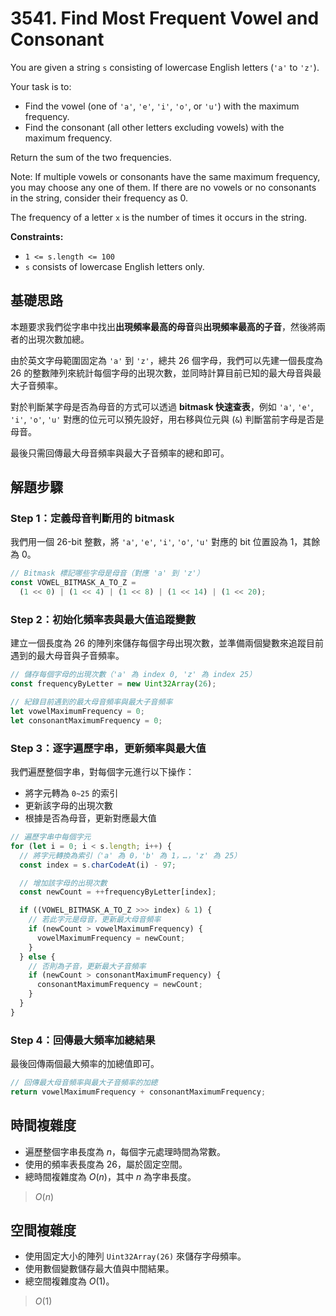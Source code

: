 # 3541. Find Most Frequent Vowel and Consonant

You are given a string `s` consisting of lowercase English letters (`'a'` to `'z'`).

Your task is to:

- Find the vowel (one of `'a'`, `'e'`, `'i'`, `'o'`, or `'u'`) with the maximum frequency.
- Find the consonant (all other letters excluding vowels) with the maximum frequency.

Return the sum of the two frequencies.

Note: If multiple vowels or consonants have the same maximum frequency, you may choose any one of them. 
If there are no vowels or no consonants in the string, consider their frequency as 0.

The frequency of a letter `x` is the number of times it occurs in the string.

**Constraints:**

- `1 <= s.length <= 100`
- `s` consists of lowercase English letters only.

## 基礎思路

本題要求我們從字串中找出**出現頻率最高的母音**與**出現頻率最高的子音**，然後將兩者的出現次數加總。

由於英文字母範圍固定為 `'a'` 到 `'z'`，總共 26 個字母，我們可以先建一個長度為 26 的整數陣列來統計每個字母的出現次數，並同時計算目前已知的最大母音與最大子音頻率。

對於判斷某字母是否為母音的方式可以透過 **bitmask 快速查表**，例如 `'a'`, `'e'`, `'i'`, `'o'`, `'u'` 對應的位元可以預先設好，用右移與位元與 (`&`) 判斷當前字母是否是母音。

最後只需回傳最大母音頻率與最大子音頻率的總和即可。

## 解題步驟

### Step 1：定義母音判斷用的 bitmask

我們用一個 26-bit 整數，將 `'a'`, `'e'`, `'i'`, `'o'`, `'u'` 對應的 bit 位置設為 1，其餘為 0。

```typescript
// Bitmask 標記哪些字母是母音（對應 'a' 到 'z'）
const VOWEL_BITMASK_A_TO_Z =
  (1 << 0) | (1 << 4) | (1 << 8) | (1 << 14) | (1 << 20);
```

### Step 2：初始化頻率表與最大值追蹤變數

建立一個長度為 26 的陣列來儲存每個字母出現次數，並準備兩個變數來追蹤目前遇到的最大母音與子音頻率。

```typescript
// 儲存每個字母的出現次數（'a' 為 index 0, 'z' 為 index 25）
const frequencyByLetter = new Uint32Array(26);

// 紀錄目前遇到的最大母音頻率與最大子音頻率
let vowelMaximumFrequency = 0;
let consonantMaximumFrequency = 0;
```

### Step 3：逐字遍歷字串，更新頻率與最大值

我們遍歷整個字串，對每個字元進行以下操作：

- 將字元轉為 `0~25` 的索引
- 更新該字母的出現次數
- 根據是否為母音，更新對應最大值

```typescript
// 遍歷字串中每個字元
for (let i = 0; i < s.length; i++) {
  // 將字元轉換為索引（'a' 為 0，'b' 為 1，…，'z' 為 25）
  const index = s.charCodeAt(i) - 97;

  // 增加該字母的出現次數
  const newCount = ++frequencyByLetter[index];

  if ((VOWEL_BITMASK_A_TO_Z >>> index) & 1) {
    // 若此字元是母音，更新最大母音頻率
    if (newCount > vowelMaximumFrequency) {
      vowelMaximumFrequency = newCount;
    }
  } else {
    // 否則為子音，更新最大子音頻率
    if (newCount > consonantMaximumFrequency) {
      consonantMaximumFrequency = newCount;
    }
  }
}
```

### Step 4：回傳最大頻率加總結果

最後回傳兩個最大頻率的加總值即可。

```typescript
// 回傳最大母音頻率與最大子音頻率的加總
return vowelMaximumFrequency + consonantMaximumFrequency;
```

## 時間複雜度

- 遍歷整個字串長度為 $n$，每個字元處理時間為常數。
- 使用的頻率表長度為 26，屬於固定空間。
- 總時間複雜度為 $O(n)$，其中 $n$ 為字串長度。

> $O(n)$

## 空間複雜度

- 使用固定大小的陣列 `Uint32Array(26)` 來儲存字母頻率。
- 使用數個變數儲存最大值與中間結果。
- 總空間複雜度為 $O(1)$。

> $O(1)$
